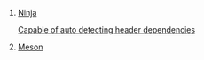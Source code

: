  1. [Ninja](https://ninja-build.org/manual.html#_introduction)
    
    [Capable of auto detecting header dependencies](https://ninja-build.org/manual.html#ref_headers)

 2. [Meson](https://mesonbuild.com/Quick-guide.html)
